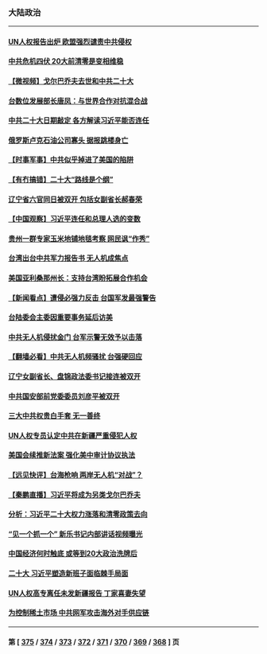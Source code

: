 ### 大陆政治
---
#### [UN人权报告出炉 欧盟强烈谴责中共侵权](../../pages/ncid277/n13815391.md) 
#### [中共危机四伏 20大前清零是变相维稳](../../pages/ncid277/n13815599.md) 
#### [【微视频】戈尔巴乔夫去世和中共二十大](../../pages/ncid277/n13814943.md) 
#### [台数位发展部长唐凤：与世界合作对抗混合战](../../pages/ncid277/n13815439.md) 
#### [中共二十大日期敲定 各方解读习近平能否连任](../../pages/ncid277/n13815135.md) 
#### [俄罗斯卢克石油公司寡头 据报跳楼身亡](../../pages/ncid277/n13815384.md) 
#### [【时事军事】中共似乎掉进了美国的陷阱](../../pages/ncid277/n13814851.md) 
#### [【有冇搞错】二十大“路线是个纲”](../../pages/ncid277/n13814902.md) 
#### [辽宁省六官同日被双开 包括女副省长郝春荣](../../pages/ncid277/n13815351.md) 
#### [【中国观察】习近平连任和总理人选的变数](../../pages/ncid277/n13815325.md) 
#### [贵州一群专家玉米地铺地毯考察 网民讽“作秀”](../../pages/ncid277/n13815321.md) 
#### [台湾出台中共军力报告书 无人机成焦点](../../pages/ncid277/n13815220.md) 
#### [美国亚利桑那州长：支持台湾盼拓展合作机会](../../pages/ncid277/n13815229.md) 
#### [【新闻看点】遭侵必强力反击 台国军发最强警告](../../pages/ncid277/n13814177.md) 
#### [台陆委会主委因重要事务延后访美](../../pages/ncid277/n13815094.md) 
#### [中共无人机侵扰金门 台军示警无效予以击落](../../pages/ncid277/n13815191.md) 
#### [【翻墙必看】中共无人机频骚扰 台强硬回应](../../pages/ncid277/n13815152.md) 
#### [辽宁女副省长、盘锦政法委书记接连被双开](../../pages/ncid277/n13815095.md) 
#### [中共国安部前党委委员刘彦平被双开](../../pages/ncid277/n13815133.md) 
#### [三大中共权贵白手套 无一善终](../../pages/ncid277/n13815104.md) 
#### [UN人权专员认定中共在新疆严重侵犯人权](../../pages/ncid277/n13814948.md) 
#### [美国会续推新法案 强化美中审计协议执法](../../pages/ncid277/n13814874.md) 
#### [【远见快评】台海枪响 两岸无人机“对战”？](../../pages/ncid277/n13814936.md) 
#### [【秦鹏直播】习近平将成为另类戈尔巴乔夫](../../pages/ncid277/n13814934.md) 
#### [分析：习近平二十大权力涨落和清零政策去向](../../pages/ncid277/n13814830.md) 
#### [“见一个抓一个” 新乐书记内部讲话视频曝光](../../pages/ncid277/n13814877.md) 
#### [中国经济何时触底 或等到20大政治洗牌后](../../pages/ncid277/n13814867.md) 
#### [二十大 习近平塑造新班子面临棘手局面](../../pages/ncid277/n13814807.md) 
#### [UN人权高专离任未发新疆报告 丁家喜妻失望](../../pages/ncid277/n13814673.md) 
#### [为控制稀土市场 中共网军攻击海外对手供应链](../../pages/ncid277/n13814425.md) 

---
#### 第 [ [375](./375.md) / [374](./374.md) / [373](./373.md) / [372](./372.md) / [371](./371.md) / [370](./370.md) / [369](./369.md) / [368](./368.md) ] 页
